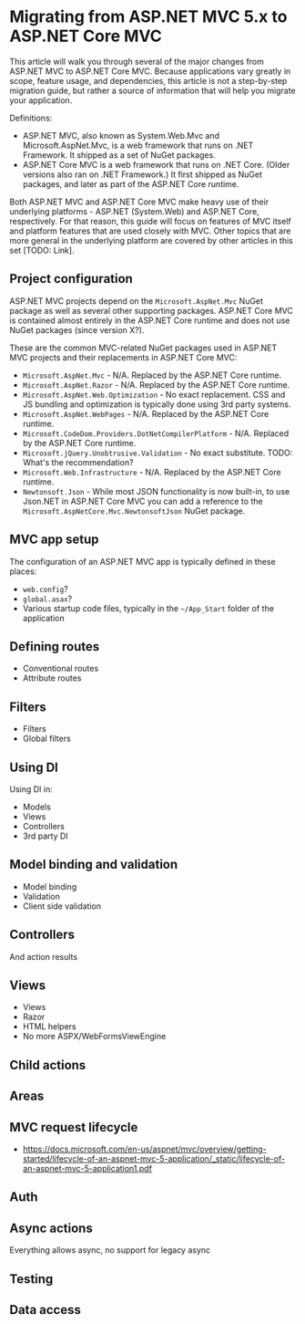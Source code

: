 # Migrating from ASP.NET MVC 5.x to ASP.NET Core MVC

This article will walk you through several of the major changes from ASP.NET MVC to ASP.NET Core MVC. Because applications vary greatly in scope, feature usage, and dependencies, this article is not a step-by-step migration guide, but rather a source of information that will help you migrate your application.

Definitions:

* ASP.NET MVC, also known as System.Web.Mvc and Microsoft.AspNet.Mvc, is a web framework that runs on .NET Framework. It shipped as a set of NuGet packages.
* ASP.NET Core MVC is a web framework that runs on .NET Core. (Older versions also ran on .NET Framework.) It first shipped as NuGet packages, and later as part of the ASP.NET Core runtime.

Both ASP.NET MVC and ASP.NET Core MVC make heavy use of their underlying platforms - ASP.NET (System.Web) and ASP.NET Core, respectively. For that reason, this guide will focus on features of MVC itself and platform features that are used closely with MVC. Other topics that are more general in the underlying platform are covered by other articles in this set [TODO: Link].

## Project configuration

ASP.NET MVC projects depend on the `Microsoft.AspNet.Mvc` NuGet package as well as several other supporting packages. ASP.NET Core MVC is contained almost entirely in the ASP.NET Core runtime and does not use NuGet packages (since version X?).

These are the common MVC-related NuGet packages used in ASP.NET MVC projects and their replacements in ASP.NET Core MVC:

* `Microsoft.AspNet.Mvc` - N/A. Replaced by the ASP.NET Core runtime.
* `Microsoft.AspNet.Razor` - N/A. Replaced by the ASP.NET Core runtime.
* `Microsoft.AspNet.Web.Optimization` - No exact replacement. CSS and JS bundling and optimization is typically done using 3rd party systems.
* `Microsoft.AspNet.WebPages` - N/A. Replaced by the ASP.NET Core runtime.
* `Microsoft.CodeDom.Providers.DotNetCompilerPlatform` - N/A. Replaced by the ASP.NET Core runtime.
* `Microsoft.jQuery.Unobtrusive.Validation` - No exact substitute. TODO: What's the recommendation?
* `Microsoft.Web.Infrastructure` - N/A. Replaced by the ASP.NET Core runtime.
* `Newtonsoft.Json` - While most JSON functionality is now built-in, to use Json.NET in ASP.NET Core MVC you can add a reference to the `Microsoft.AspNetCore.Mvc.NewtonsoftJson` NuGet package.

## MVC app setup

The configuration of an ASP.NET MVC app is typically defined in these places:

* `web.config`?
* `global.asax`?
* Various startup code files, typically in the `~/App_Start` folder of the application

## Defining routes

* Conventional routes
* Attribute routes

## Filters

* Filters
* Global filters

## Using DI

Using DI in:

* Models
* Views
* Controllers
* 3rd party DI

## Model binding and validation

* Model binding
* Validation
* Client side validation

## Controllers

And action results

## Views

* Views
* Razor
* HTML helpers
* No more ASPX/WebFormsViewEngine

## Child actions

## Areas

## MVC request lifecycle

* https://docs.microsoft.com/en-us/aspnet/mvc/overview/getting-started/lifecycle-of-an-aspnet-mvc-5-application/_static/lifecycle-of-an-aspnet-mvc-5-application1.pdf

## Auth

## Async actions

Everything allows async, no support for legacy async

## Testing

## Data access
